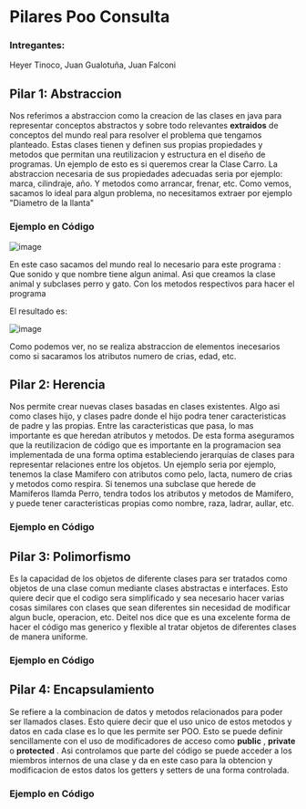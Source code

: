 # Pilares Poo Consulta
### Intregantes: 
Heyer Tinoco, Juan Gualotuña, Juan Falconi

## Pilar 1: Abstraccion
Nos referimos a abstraccion como la creacion de las clases en java para representar conceptos abstractos y sobre todo relevantes **extraidos** de conceptos del mundo real para resolver el problema que tengamos planteado.
Estas clases tienen y definen sus propias propiedades y metodos que permitan una reutilizacion y estructura en el diseño de programas.
Un ejemplo de esto es si queremos crear la Clase Carro. La abstraccion necesaria de sus propiedades adecuadas seria por ejemplo: marca, cilindraje, año. Y metodos como arrancar, frenar, etc. Como vemos, sacamos lo ideal para algun problema, no necesitamos extraer por ejemplo "Diametro de la llanta"

### Ejemplo en Código

![image](https://github.com/OrlandH/Pilares_Poo/assets/117741739/35850231-cfb3-458e-8f2d-bde335085696)


En este caso sacamos del mundo real lo necesario para este programa : Que sonido y que nombre tiene algun animal. Asi que creamos la clase animal y subclases perro y gato. Con los metodos respectivos para hacer el programa

El resultado es:


![image](https://github.com/OrlandH/Pilares_Poo/assets/117741739/422a56e9-45d2-40c6-8630-b7ab3066c8b6)


Como podemos ver, no se realiza abstraccion de elementos inecesarios como si sacaramos los atributos numero de crias, edad, etc. 

## Pilar 2: Herencia
Nos permite crear nuevas clases basadas en clases existentes. Algo asi como clases hijo, y clases padre donde el hijo podra tener caracteristicas de padre y las propias. Entre las caracteristicas que pasa, lo mas importante es que heredan atributos y metodos.
De esta forma aseguramos que la reutilizacion de código que es importante en la programacion sea implementada de una forma optima estableciendo jerarquías de clases para representar relaciones entre los objetos. 
Un ejemplo seria por ejemplo, tenemos la clase Mamifero con atributos como pelo, lacta, numero de crias y metodos como respira. Si tenemos una subclase que herede de Mamiferos llamda Perro, tendra todos los atributos y metodos de Mamifero, y puede tener caracteristicas propias como nombre, raza, ladrar, aullar, etc.

### Ejemplo en Código

## Pilar 3: Polimorfismo
Es la capacidad de los objetos de diferente clases para ser tratados como objetos de una clase comun mediante clases abstractas e interfaces. 
Esto quiere decir que el codigo sera simplificado y sea necesario hacer varias cosas similares con clases que sean diferentes sin necesidad de modificar algun bucle, operacion, etc. 
Deitel nos dice que es una excelente forma de hacer el código mas generico y flexible al tratar objetos de diferentes clases de manera uniforme. 

### Ejemplo en Código

## Pilar 4: Encapsulamiento
Se refiere a la combinacion de datos y metodos relacionados para poder ser llamados clases. Esto quiere decir que el uso unico de estos metodos y datos en cada clase es lo que les permite ser POO. Esto se puede definir sencillamente con el uso de modificadores de acceso como **public** , **private** o **protected** . Asi controlamos que parte del código se puede acceder a los miembros internos de una clase y da en este caso para la obtencion y modificacion de estos datos los getters y setters de una forma controlada. 

### Ejemplo en Código
